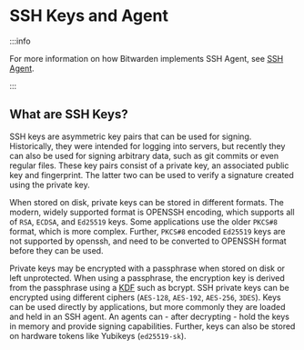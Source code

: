 # SSH Keys and Agent

:::info

For more information on how Bitwarden implements SSH Agent, see [SSH Agent](./agent).

:::

## What are SSH Keys?

SSH keys are asymmetric key pairs that can be used for signing. Historically, they were intended for
logging into servers, but recently they can also be used for signing arbitrary data, such as git
commits or even regular files. These key pairs consist of a private key, an associated public key
and fingerprint. The latter two can be used to verify a signature created using the private key.

When stored on disk, private keys can be stored in different formats. The modern, widely supported
format is OPENSSH encoding, which supports all of `RSA`, `ECDSA`, and `Ed25519` keys. Some
applications use the older `PKCS#8` format, which is more complex. Further, `PKCS#8` encoded
`Ed25519` keys are not supported by openssh, and need to be converted to OPENSSH format before they
can be used.

Private keys may be encrypted with a passphrase when stored on disk or left unprotected. When using
a passphrase, the encryption key is derived from the passphrase using a
[KDF](https://en.wikipedia.org/wiki/Key_derivation_function) such as bcrypt. SSH private keys can be
encrypted using different ciphers (`AES-128`, `AES-192`, `AES-256`, `3DES`). Keys can be used
directly by applications, but more commonly they are loaded and held in an SSH agent. An agents
can - after decrypting - hold the keys in memory and provide signing capabilities. Further, keys can
also be stored on hardware tokens like Yubikeys (`ed25519-sk`).
